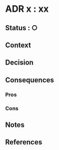 # ADR x : xx

<!-- ADR ナンバー : タイトル -->

## Status : ○

<!--
※ここから選んでステータスの横に貼っ付ける
🟡提案
🟢承認
🔴廃止
-->

## Context

<!--
問題の背景や定義
事実だけを描く
-->

## Decision

<!-- 提案、すること -->

## Consequences

<!-- Decisionによって得られるもの -->

### Pros

### Cons

## Notes

## References
